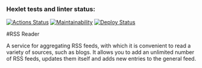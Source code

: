 ### Hexlet tests and linter status:
[![Actions Status](https://github.com/domingi/frontend-project-11/workflows/hexlet-check/badge.svg)](https://github.com/domingi/frontend-project-11/actions)
[![Maintainability](https://api.codeclimate.com/v1/badges/032ce8f57238a3d66a5f/maintainability)](https://codeclimate.com/github/domingi/frontend-project-11/maintainability)
[![Deploy Status](https://github.com/domingi/frontend-project-11/workflows/deploy/badge.svg)](https://github.com/domingi/frontend-project-11/actions)


#RSS Reader

A service for aggregating RSS feeds, with which it is convenient to read a variety of sources, such as blogs. It allows you to add an unlimited number of RSS feeds, updates them itself and adds new entries to the general feed.